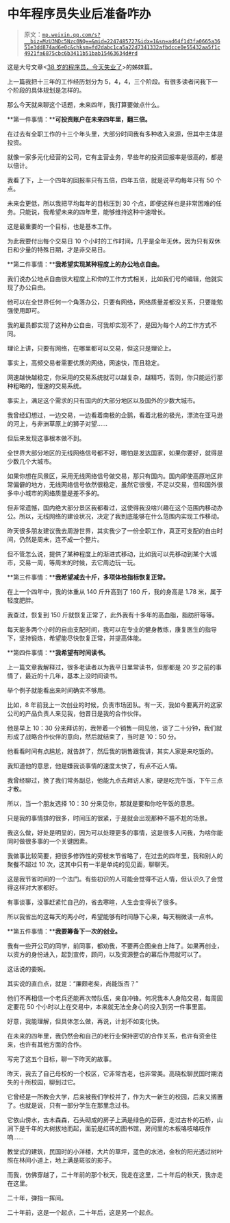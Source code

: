 # 中年程序员失业后准备咋办

> 原文：[`mp.weixin.qq.com/s?__biz=MzU3NDc5Nzc0NQ==&mid=2247485727&idx=1&sn=ad64f1d3fa0665a3651e3dd874ad6e0c&chksm=fd2dabc1ca5a22d7341332afbdcce0e55432aa5f1c4921fa6875cbc6b3411b51bab15463634d#rd`](http://mp.weixin.qq.com/s?__biz=MzU3NDc5Nzc0NQ==&mid=2247485727&idx=1&sn=ad64f1d3fa0665a3651e3dd874ad6e0c&chksm=fd2dabc1ca5a22d7341332afbdcce0e55432aa5f1c4921fa6875cbc6b3411b51bab15463634d#rd)

这是大号文章<[38 岁的程序员，今天失业了](http://mp.weixin.qq.com/s?__biz=MzU0MjYwNDU2Mw==&mid=2247487527&idx=1&sn=eefad121f85ee204c92693dc934b063a&chksm=fb197c5bcc6ef54db5dd612a30a7622a342d8a014a8ab995f16fab952783930b109081840f95&scene=21#wechat_redirect)>的姊妹篇。

上一篇我把十三年的工作经历划分为 5，4，4，三个阶段。有很多读者问我下一个阶段的具体规划是怎样的。

那么今天就来聊这个话题，未来四年，我打算要做点什么。

**第一件事情：****可投资账户在未来四年里，翻三倍。**

在过去有全职工作的十三个年头里，大部分时间我有多种收入来源，但其中主体是投资。

就像一家多元化经营的公司，它有主营业务，早些年的投资回报率是很高的，都是以倍计。

我看了下，上一个四年的回报率只有五倍，四年五倍，就是说平均每年只有 50 个点。

未来会更低，所以我把平均每年的目标压到 30 个点，即便这样也是非常困难的任务。只能说，我希望未来的四年里，能够维持这种中速增长。

这是最重要的一个目标，也是基本工作。

为此我要付出每个交易日 10 个小时的工作时间，几乎是全年无休，因为只有双休日和少量的特殊日期，才是非交易日。

**第二件事情：****我希望实现某种程度上的办公地点自由。**

我们说办公地点自由很大程度上和你的工作方式相关，比如我们号的编辑，他就实现了办公自由。

他可以在全世界任何一个角落办公，只要有网络，网络质量差都没关系，只要能勉强使用即可。

我的雇员都实现了这种办公自由，可我却实现不了，是因为每个人的工作方式不同。

理论上讲，只要有网络，在哪里都可以交易，但这只是理论上。

事实上，高频交易者需要优质的网络，网速快，而且稳定。

网速越快越稳定，你采用的交易系统就可以越复杂，越精巧，否则，你只能运行那种粗略的，慢速的交易系统。

事实上，满足这个需求的只有国内的大部分地区以及国外的少数大城市。

我曾经幻想过，一边交易，一边看着南极的企鹅，看着北极的极光，漂流在亚马逊的河上，与非洲草原上的狮子对望......

但后来发现这事根本做不到。

全世界大部分地区的无线网络信号都不好，哪怕是发达国家，如果你要好，就得是少数几个大城市。

如果你想在风景区，采用无线网络信号做交易，那只有国内。国内即使高原地区非常偏僻的地方，无线网络信号依然很稳定，虽然它很慢，不足以交易，但和国外很多中小城市的网络质量是差不多的。

但非常遗憾，国内绝大部分景区我都看过，这使得我没啥兴趣在这个范围内移动办公。所以，无线网络的建设状况，决定了我到底能够在什么范围内实现工作移动。

昨天很多朋友建议我去周游世界，其实我少了一份全职工作，真正可支配的自由时间，仍然是周末，连不成一个整片。

但不管怎么说，提供了某种程度上的渐进式移动，比如我可以先移动到某个大城市，交易一周，等周末的时候，去它周边玩一玩。

**第三件事情：****我希望减去十斤，多项体检指标恢复正常。**

在上一个四年中，我的体重从 140 斤升高到了 160 斤，我的身高是 1.78 米，属于轻度肥胖。

我查过，恢复到 150 斤就恢复正常了，此外我有十多年的高血脂，脂肪肝等等。

每天能多两个小时的自由支配时间，我可以在专业的健身教练，康复医生的指导下，坚持锻炼，希望能尽快恢复正常，并提高体能。

**第四件事情：****我希望有时间读书。**

上一篇文章我解释过，很多老读者以为我平日里常读书，但那都是 20 岁之前的事情了，最近的十几年，基本上没时间读书。

举个例子就能看出来时间确实不够用。

比如，8 年前我上一次创业的时候，负责市场团队。有一天，我如今要离开的这家公司的产品负责人来见我，他昔日是我的合作伙伴。

他是早上 10：30 分来拜访的，我带着一个销售一同见他，谈了二十分钟，我们就形成了战略合作伙伴的意向，然后就结束了，当时是 10：50 分。

他看看时间有点尴尬，就告辞了，然后我的销售跟我讲，其实人家是来吃饭的。

我知道他的意思，他是嫌我谈事情的速度太快了，有点不近人情。

我曾经聊过，换了我们常务副总，他能九点去拜访人家，硬是吃完午饭，下午三点才散。

所以，当一个朋友选择 10：30 分来见你，那就是要和你吃午饭的意思。

只是我的事情排的很多，时间压的很紧，于是就会出现那种不尴不尬的场景。

我这么做，好处是明显的，因为可以处理更多的事情，这是很多人问我，为啥你能同时做很多事的一个关键因素。

我做事比较简要，把很多修饰性的旁枝末节省略了，在过去的四年里，我和别人的聚餐不超过 10 次，这其中只有一半是单纯的见见面，聊聊天。

这是我节省时间的一个法门。有些初识的人可能会觉得不近人情，但认识久了会觉得这样对大家都好。

有事谈事，没事赶紧忙自己的，省去寒暄，人生会变得长了很多。

所以我省出的这每天的两小时，希望能够有时间静下心来，每天稍微读一点书。

**第五件事情：****我要筹备下一次的创业。**

我有一些开公司的同学，前同事，都劝我，不要再企图亲自上阵了。如果再创业，以资方的身份进入，起到宣传，顾问，以及资源整合的幕后作用就可以了。

这话说的委婉。

其实说的直白点，就是：“廉颇老矣，尚能饭否？”

他们不再相信一个老兵还能再次带队伍，亲自冲锋。何况我本人身陷交易，每周固定要花 50 个小时以上在交易中，本来就无法全身心的投入到另一件事里面。

好意，我能理解，但具体怎么做，再说，计划不如变化快。

在未来的四年里，我仍然会和自己的老行业保持密切的合作关系，也许有资金往来，也许有其他方面的合作。

写完了这五个目标，聊一下昨天的故事。

昨天，我去了自己母校的一个校区，它非常古老，也非常美。高晓松聊民国时期消失的十所校园，聊到过它。

它曾经是一所教会大学，后来被我们学校并了，作为大一新生的校园，后来又搁置了。也就是说，只有一部分学生在那里念过书。

它依山傍水，古木森森，石头砌成的房子上满是绿色的苔藓，走过古朴的石桥，山涧下是千年的大树拔地而起，面前是红砖的图书馆，房间里的木板咯吱咯吱作响......

教堂式的建筑，民国时的小洋楼，大片的草坪，蓝色的水池，金秋的阳光透过树叶照在林间小道上，地上满是斑驳的影子。

而我，仿佛穿越了，二十年前的那个秋天，我走在这里，二十年后的秋天，我亦走在这里。

二十年，弹指一挥间。

二十年前，这是一个起点，二十年后，这是另一个起点。